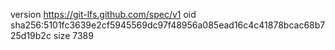 version https://git-lfs.github.com/spec/v1
oid sha256:5101fc3639e2cf5945569dc97f48956a085ead16c4c41878bcac68b725d19b2c
size 7389
